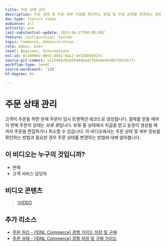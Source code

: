 ```yaml
---
title: 주문 상태 관리
description: 주문 상태 및 주문 세부 사항을 확인하는 방법 및 주문 상태를 변경하는 방법에 대해 알아봅니다.
doc-type: feature video
audience: all
activity: use
last-substantial-update: 2023-04-27T00:00:00Z
feature: Configuration, System
topic: Commerce, Administration
role: Admin, User
level: Beginner, Intermediate
exl-id: 0ce9960e-00e2-4602-9a12-4e12883b92e1
source-git-commit: a123404202e95d449ad2fb9ede94d8b75bfe677c
workflow-type: tm+mt
source-wordcount: '128'
ht-degree: 0%

---
```


# 주문 상태 관리

고객이 주문을 하면 판매 주문이 임시 트랜잭션 레코드로 생성됩니다. 결제를 받을 때까지 판매 주문의 상태는 _보류 중_&#x200B;입니다. 보류 중 상태에서 지급을 받고 송장이 생성될 때까지 주문을 편집하거나 취소할 수 있습니다. 이 비디오에서는 주문 상태 및 세부 정보를 확인하는 방법과 필요한 경우 주문 상태를 변경하는 방법에 대해 알아봅니다.

## 이 비디오는 누구의 것입니까?

- 판매
- 고객 서비스 담당자

## 비디오 콘텐츠

>[!VIDEO](https://video.tv.adobe.com/v/343935?quality=12&learn=on)

## 추가 리소스

- [주문 처리 - [!DNL Commerce] 경험 가이드 저장 및 구매](https://experienceleague.adobe.com/docs/commerce-admin/stores-sales/order-management/orders/order-processing.html#process-an-order)
- [주문 상태 - [!DNL Commerce] 경험 저장 및 구매 가이드](https://experienceleague.adobe.com/docs/commerce-admin/stores-sales/order-management/orders/order-status.html)
